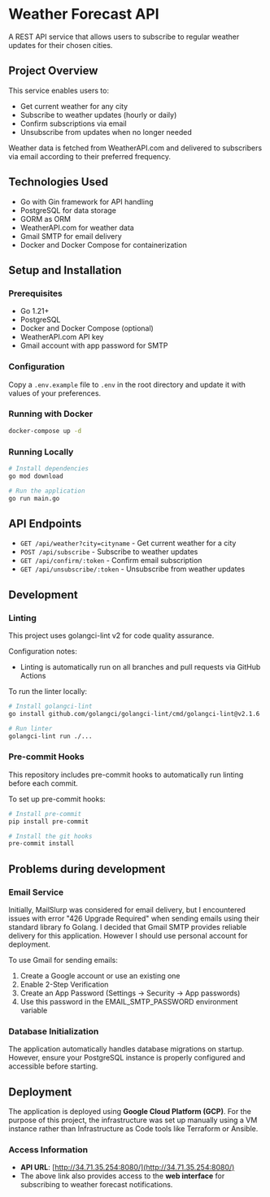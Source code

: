 # Weather Forecast API

A REST API service that allows users to subscribe to regular weather updates for their chosen cities.

## Project Overview

This service enables users to:
- Get current weather for any city
- Subscribe to weather updates (hourly or daily)
- Confirm subscriptions via email
- Unsubscribe from updates when no longer needed

Weather data is fetched from WeatherAPI.com and delivered to subscribers via email according to their preferred frequency.

## Technologies Used

- Go with Gin framework for API handling
- PostgreSQL for data storage
- GORM as ORM
- WeatherAPI.com for weather data
- Gmail SMTP for email delivery
- Docker and Docker Compose for containerization

## Setup and Installation

### Prerequisites

- Go 1.21+
- PostgreSQL
- Docker and Docker Compose (optional)
- WeatherAPI.com API key
- Gmail account with app password for SMTP

### Configuration

Copy a `.env.example` file to `.env` in the root directory and update it with values of your preferences.

### Running with Docker

```bash
docker-compose up -d
```

### Running Locally

```bash
# Install dependencies
go mod download

# Run the application
go run main.go
```

## API Endpoints

- `GET /api/weather?city=cityname` - Get current weather for a city
- `POST /api/subscribe` - Subscribe to weather updates
- `GET /api/confirm/:token` - Confirm email subscription
- `GET /api/unsubscribe/:token` - Unsubscribe from weather updates

## Development

### Linting

This project uses golangci-lint v2 for code quality assurance.

Configuration notes:
- Linting is automatically run on all branches and pull requests via GitHub Actions

To run the linter locally:

```bash
# Install golangci-lint
go install github.com/golangci/golangci-lint/cmd/golangci-lint@v2.1.6

# Run linter
golangci-lint run ./...
```

### Pre-commit Hooks

This repository includes pre-commit hooks to automatically run linting before each commit.

To set up pre-commit hooks:

```bash
# Install pre-commit
pip install pre-commit

# Install the git hooks
pre-commit install
```

## Problems during development

### Email Service

Initially, MailSlurp was considered for email delivery, but I encountered issues with error "426 Upgrade Required" when sending emails using their standard library fo Golang. I decided that Gmail SMTP provides reliable delivery for this application. However I should use personal account for deployment.

To use Gmail for sending emails:
1. Create a Google account or use an existing one
2. Enable 2-Step Verification
3. Create an App Password (Settings → Security → App passwords)
4. Use this password in the EMAIL_SMTP_PASSWORD environment variable

### Database Initialization

The application automatically handles database migrations on startup. However, ensure your PostgreSQL instance is properly configured and accessible before starting.

## Deployment

The application is deployed using **Google Cloud Platform (GCP)**. For the purpose of this project, the infrastructure was set up manually using a VM instance rather than Infrastructure as Code tools like Terraform or Ansible.

### Access Information

- **API URL**: [http://34.71.35.254:8080/](http://34.71.35.254:8080/)
- The above link also provides access to the **web interface** for subscribing to weather forecast notifications.